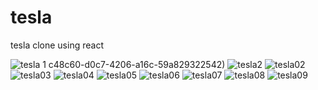 # tesla
tesla clone using react 

![tesla 1](https://github.com/fuyaram/tesla/assets/143484868/89478d3c-909c-4603-af33-48b0a7008779)
c48c60-d0c7-4206-a16c-59a829322542)
![tesla2](https://github.com/fuyaram/tesla/assets/143484868/8d5bfb9c-8683-4d14-8a94-146036934bbf)
![tesla02](https://github.com/fuyaram/tesla/assets/143484868/1934bb68-d59d-4697-ba84-e2fa814cdaa7)
![tesla03](https://github.com/fuyaram/tesla/assets/143484868/167cf8fe-de6a-49f2-8612-1f0794b0e7e5)
![tesla04](https://github.com/fuyaram/tesla/assets/143484868/ca119ca0-5d2a-4767-a4a0-afd3d687060e)
![tesla05](https://github.com/fuyaram/tesla/assets/143484868/d7acc0dc-676f-44d6-ae1a-a54b79faa4b7)
![tesla06](https://github.com/fuyaram/tesla/assets/143484868/2cfabb16-47f1-4577-9b53-0192577dea23)
![tesla07](https://github.com/fuyaram/tesla/assets/143484868/84817a6c-3737-4c8d-a847-e6a55e8284fd)
![tesla08](https://github.com/fuyaram/tesla/assets/143484868/4f918add-846b-49f6-9703-31cd98aafeb4)
![tesla09](https://github.com/fuyaram/tesla/assets/143484868/1a393813-1090-44a7-956e-ec54d40b5f9d)

